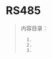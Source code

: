 <!--
 * @Date: 2024-06-06
 * @LastEditors: GoKo-Son626
 * @LastEditTime: 2024-08-05
 * @FilePath: \STM32_Study\入门篇\19.RS485\RS485.md
 * @Description: 该模板为所有笔记模板
-->

# RS485

> 内容目录：
> 
>       1. 
>       2. 
>       3. 